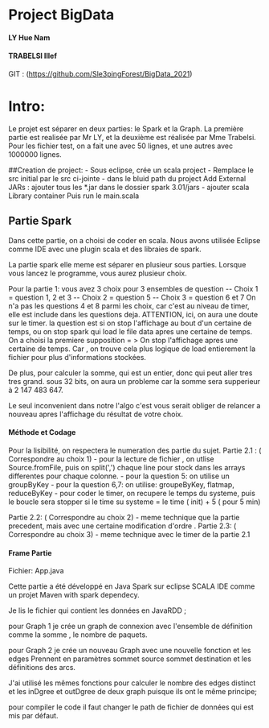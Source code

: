 # Project BigData
#### LY Hue Nam
#### TRABELSI Illef

GIT : (https://github.com/Sle3pingForest/BigData_2021)


# Intro:
Le projet est séparer en deux parties: le Spark et la Graph. La première partie est realisée par Mr LY, et la deuxième est réalisée par Mme Trabelsi.
Pour les fichier test, on a fait une avec 50 lignes, et une autres avec 1000000 lignes.

##Creation de project:
    - Sous eclipse, crée un scala project
    - Remplace le src initial par le src ci-jointe
    - dans le bluid path du project Add External JARs : ajouter tous les *.jar dans le dossier spark 3.01/jars
    - ajouter scala Library container
    Puis run le main.scala

## Partie Spark

Dans cette partie, on a choisi de coder en scala. Nous avons utilisée Eclipse comme IDE avec une plugin scala et des libraies de spark.

La partie spark elle meme est séparer en plusieur sous parties. Lorsque vous lancez le programme, vous aurez plusieur choix. 

Pour la partie 1:
    vous avez 3 choix pour 3 ensembles de question 
    -- Choix 1  = question 1, 2 et 3
    -- Choix 2  = question 5
    -- Choix 3  = question 6 et 7
On n'a pas les questions 4 et 8 parmi les choix, car c'est au niveau de timer, elle est include dans les questions deja.
ATTENTION, ici, on aura une doute sur le timer. la question est si on stop l'affichage au bout d'un certaine de temps, ou on stop spark qui load le file data apres une certaine de temps.
On a choisi la premiere supposition = > On stop l'affichage apres une certaine de temps. Car , on trouve cela plus logique de load entierement la fichier pour plus d'informations stockées.

De plus, pour calculer la somme, qui est un entier, donc qui peut aller tres tres grand. sous 32 bits, on aura un probleme car la somme sera supperieur à 2 147 483 647.

Le seul inconvenient dans notre l'algo c'est vous serait obliger de relancer a nouveau apres l'affichage du résultat de votre choix.

#### Méthode et Codage
Pour la lisibilité, on respectera le numeration des partie du sujet.
Partie 2.1 : ( Correspondre au choix 1)
    - pour la lecture de fichier , on utlise Source.fromFile, puis on split(',') chaque line pour stock dans les arrays differentes pour chaque colonne.
    - pour la question 5: on utilise un groupByKey
    - pour la question 6,7: on utilise: groupeByKey, flatmap, reduceByKey
    - pour coder le timer, on recupere le temps du systeme, puis le boucle sera stopper si le time su systeme = le time ( init) + 5 ( pour 5 min)

Partie 2.2: ( Correspondre au choix 2)
    - meme technique que la partie precedent, mais avec une certaine modification d'ordre .
Partie 2.3: ( Correspondre au choix 3)
    - meme technique avec le timer de la partie 2.1

#### Frame Partie 
Fichier: App.java

Cette partie a été développé en Java Spark sur eclipse SCALA IDE comme un projet Maven with spark dependecy.
 
Je lis le fichier qui contient les données en JavaRDD ;
 
pour Graph 1 je crée un graph de connexion avec l'ensemble de définition comme la somme , le nombre de paquets.

pour Graph 2 je crée un nouveau Graph avec une nouvelle fonction et les edges Prennent en paramètres sommet source sommet destination et les définitions des arcs. 

J'ai utilisé les mêmes fonctions pour calculer le nombre des edges distinct et les inDgree et outDgree de deux graph puisque ils ont le même principe; 

pour compiler le code il faut changer le path de fichier de données qui est mis par défaut.
 
